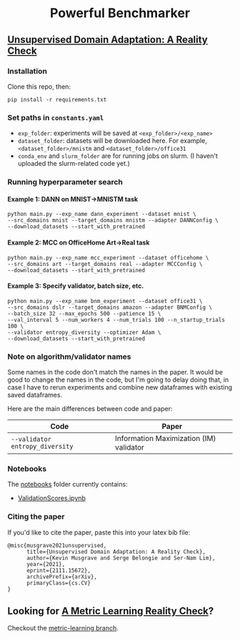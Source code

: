 <h1 align="center">
 Powerful Benchmarker
</h1>

## [Unsupervised Domain Adaptation: A Reality Check](https://arxiv.org/pdf/2111.15672.pdf)

### Installation

Clone this repo, then:

```
pip install -r requirements.txt
```

### Set paths in ```constants.yaml```

- ```exp_folder```: experiments will be saved at ```<exp_folder>/<exp_name>```
- ```dataset_folder```: datasets will be downloaded here. For example, ```<dataset_folder>/mnistm``` and ```<dataset_folder>/office31```
- ```conda_env``` and ```slurm_folder``` are for running jobs on slurm. (I haven't uploaded the slurm-related code yet.)

### Running hyperparameter search

#### Example 1: DANN on MNIST->MNISTM task
```
python main.py --exp_name dann_experiment --dataset mnist \
--src_domains mnist --target_domains mnistm --adapter DANNConfig \
--download_datasets --start_with_pretrained
```

#### Example 2: MCC on OfficeHome Art->Real task
```
python main.py --exp_name mcc_experiment --dataset officehome \
--src_domains art --target_domains real --adapter MCCConfig \
--download_datasets --start_with_pretrained
```

#### Example 3: Specify validator, batch size, etc.
```
python main.py --exp_name bnm_experiment --dataset office31 \
--src_domains dslr --target_domains amazon --adapter BNMConfig \
--batch_size 32 --max_epochs 500 --patience 15 \
--val_interval 5 --num_workers 4 --num_trials 100 --n_startup_trials 100 \
--validator entropy_diversity --optimizer Adam \
--download_datasets --start_with_pretrained
```

### Note on algorithm/validator names
Some names in the code don't match the names in the paper. It would be good to change the names in the code, but I'm going to delay doing that, in case I have to rerun experiments and combine new dataframes with existing saved dataframes.

Here are the main differences between code and paper:

| Code | Paper |
| - | - |
| ```--validator entropy_diversity``` | Information Maximization (IM) validator |

### Notebooks

The [notebooks](https://github.com/KevinMusgrave/powerful-benchmarker/blob/master/notebooks) folder currently contains:

- [ValidationScores.ipynb](https://github.com/KevinMusgrave/powerful-benchmarker/blob/master/notebooks/ValidationScores.ipynb)

### Citing the paper

If you'd like to cite the paper, paste this into your latex bib file:
```
@misc{musgrave2021unsupervised,
      title={Unsupervised Domain Adaptation: A Reality Check}, 
      author={Kevin Musgrave and Serge Belongie and Ser-Nam Lim},
      year={2021},
      eprint={2111.15672},
      archivePrefix={arXiv},
      primaryClass={cs.CV}
}
```


## Looking for [A Metric Learning Reality Check](https://arxiv.org/pdf/2003.08505.pdf)?
Checkout the [metric-learning branch](https://github.com/KevinMusgrave/powerful-benchmarker/tree/metric-learning).
